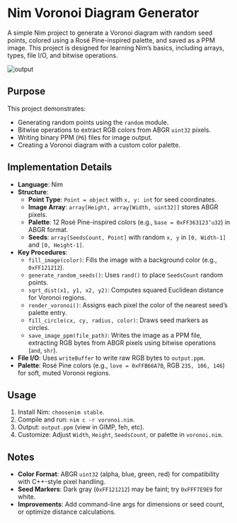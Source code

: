 # Nim Voronoi Diagram Generator

A simple Nim project to generate a Voronoi diagram with random seed points, colored using a Rosé Pine-inspired palette, and saved as a PPM image. This project is designed for learning Nim’s basics, including arrays, types, file I/O, and bitwise operations.

![output](assets/output.ppm)

## Purpose
This project demonstrates:
- Generating random points using the `random` module.
- Bitwise operations to extract RGB colors from ABGR `uint32` pixels.
- Writing binary PPM (`P6`) files for image output.
- Creating a Voronoi diagram with a custom color palette.

## Implementation Details
- **Language**: Nim
- **Structure**:
  - **Point Type**: `Point = object` with `x, y: int` for seed coordinates.
  - **Image Array**: `array[Height, array[Width, uint32]]` stores ABGR pixels.
  - **Palette**: 12 Rosé Pine-inspired colors (e.g., `base = 0xFF363123’u32`) in ABGR format.
  - **Seeds**: `array[SeedsCount, Point]` with random `x, y` in `[0, Width-1]` and `[0, Height-1]`.
- **Key Procedures**:
  - `fill_image(color)`: Fills the image with a background color (e.g., `0xFF121212`).
  - `generate_random_seeds()`: Uses `rand()` to place `SeedsCount` random points.
  - `sqrt_dist(x1, y1, x2, y2)`: Computes squared Euclidean distance for Voronoi regions.
  - `render_voronoi()`: Assigns each pixel the color of the nearest seed’s palette entry.
  - `fill_circle(cx, cy, radius, color)`: Draws seed markers as circles.
  - `save_image_ppm(file_path)`: Writes the image as a PPM file, extracting RGB bytes from ABGR pixels using bitwise operations (`and`, `shr`).
- **File I/O**: Uses `writeBuffer` to write raw RGB bytes to `output.ppm`.
- **Palette**: Rosé Pine colors (e.g., `love = 0xFFB66A7B`, RGB `235, 106, 146`) for soft, muted Voronoi regions.

## Usage
1. Install Nim: `choosenim stable`.
2. Compile and run: `nim c -r voronoi.nim`.
3. Output: `output.ppm` (view in GIMP, feh, etc).
4. Customize: Adjust `Width`, `Height`, `SeedsCount`, or palette in `voronoi.nim`.

## Notes
- **Color Format**: ABGR `uint32` (alpha, blue, green, red) for compatibility with C++-style pixel handling.
- **Seed Markers**: Dark gray (`0xFF121212`) may be faint; try `0xFFF7E9E9` for white.
- **Improvements**: Add command-line args for dimensions or seed count, or optimize distance calculations.

